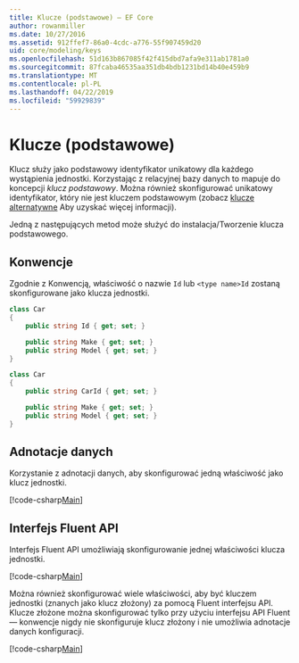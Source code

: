 ```yaml
---
title: Klucze (podstawowe) — EF Core
author: rowanmiller
ms.date: 10/27/2016
ms.assetid: 912ffef7-86a0-4cdc-a776-55f907459d20
uid: core/modeling/keys
ms.openlocfilehash: 51d163b867085f42f415dbd7afa9e311ab1781a0
ms.sourcegitcommit: 87fcaba46535aa351db4bdb1231bd14b40e459b9
ms.translationtype: MT
ms.contentlocale: pl-PL
ms.lasthandoff: 04/22/2019
ms.locfileid: "59929839"
---
```

# <a name="keys-primary"></a>Klucze (podstawowe)

Klucz służy jako podstawowy identyfikator unikatowy dla każdego wystąpienia jednostki. Korzystając z relacyjnej bazy danych to mapuje do koncepcji *klucz podstawowy*. Można również skonfigurować unikatowy identyfikator, który nie jest kluczem podstawowym (zobacz [klucze alternatywne](alternate-keys.md) Aby uzyskać więcej informacji). 

Jedną z następujących metod może służyć do instalacja/Tworzenie klucza podstawowego.

## <a name="conventions"></a>Konwencje

Zgodnie z Konwencją, właściwość o nazwie `Id` lub `<type name>Id` zostaną skonfigurowane jako klucza jednostki.

<!-- [!code-csharp[Main](samples/core/Modeling/Conventions/Samples/KeyId.cs?highlight=3)] -->
``` csharp
class Car
{
    public string Id { get; set; }

    public string Make { get; set; }
    public string Model { get; set; }
}
```

<!-- [!code-csharp[Main](samples/core/Modeling/Conventions/Samples/KeyTypeNameId.cs?highlight=3)] -->
``` csharp
class Car
{
    public string CarId { get; set; }

    public string Make { get; set; }
    public string Model { get; set; }
}
```

## <a name="data-annotations"></a>Adnotacje danych

Korzystanie z adnotacji danych, aby skonfigurować jedną właściwość jako klucz jednostki.

[!code-csharp[Main](../../../samples/core/Modeling/DataAnnotations/Samples/KeySingle.cs?highlight=13)]

## <a name="fluent-api"></a>Interfejs Fluent API

Interfejs Fluent API umożliwiają skonfigurowanie jednej właściwości klucza jednostki.

[!code-csharp[Main](../../../samples/core/Modeling/FluentAPI/Samples/KeySingle.cs?highlight=11,12)]

Można również skonfigurować wiele właściwości, aby być kluczem jednostki (znanych jako klucz złożony) za pomocą Fluent interfejsu API. Klucze złożone można skonfigurować tylko przy użyciu interfejsu API Fluent — konwencje nigdy nie skonfiguruje klucz złożony i nie umożliwia adnotacje danych konfiguracji.

[!code-csharp[Main](../../../samples/core/Modeling/FluentAPI/Samples/KeyComposite.cs?highlight=11,12)]
